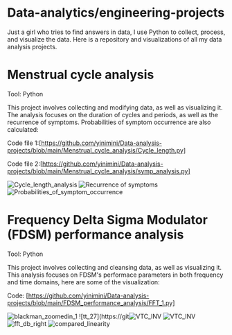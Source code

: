 # Data-analytics/engineering-projects
Just a girl who tries to find answers in data, I use Python to collect, process, and visualize the data. Here is a repository and visualizations of all my data analysis projects.

# Menstrual cycle analysis
Tool: Python

This project involves collecting and modifying data, as well as visualizing it. The analysis focuses on the duration of cycles and periods, as well as the recurrence of symptoms. Probabilities of symptom occurrence are also calculated:

Code file 1:[https://github.com/yinimini/Data-analysis-projects/blob/main/Menstrual_cycle_analysis/Cycle_length.py]

Code file 2:[https://github.com/yinimini/Data-analysis-projects/blob/main/Menstrual_cycle_analysis/symp_analysis.py]

![Cycle_length_analysis](https://github.com/yinimini/Data-analysis-projects/assets/32144515/2a6e4681-1a51-4b51-951a-bb8181fa56b9)
![Recurrence of symptoms](https://github.com/yinimini/Data-analysis-projects/assets/32144515/9079f102-9149-48bb-b96b-a2d92b0fa582)
![Probabilities_of_symptom_occurrence](https://github.com/yinimini/Data-analysis-projects/assets/32144515/2f8d5179-62d0-40fb-b715-b1a454b2750b)

# Frequency Delta Sigma Modulator (FDSM) performance analysis
Tool: Python 

This project involves collecting and cleansing data, as well as visualizing it. This analysis focuses on FDSM's performace parameters in both frequency and time domains, here are some of the visualization:

Code: [https://github.com/yinimini/Data-analysis-projects/blob/main/FDSM_performance_analysis/FFT_1.py]

![blackman_zoomedin_1](https://github.com/yinimini/Data-analysis-projects/assets/32144515/dd2ee323-a03d-4541-849b-a2ca76be7249)
![tt_27](https://git![VTC_INV](https://github.com/yinimini/Data-analysis-projects/assets/32144515/2512215e-cec4-4dc4-b34f-94a26fdc8f6d)
![VTC_INV](https://github.com/yinimini/Data-analysis-projects/assets/32144515/503f5545-40ab-4f82-8c60-04e622527002)
![fft_db_right](https://github.com/yinimini/Data-analysis-projects/assets/32144515/f55befed-3441-4e3c-8c43-b2483786e2ca)
![compared_linearity](https://github.com/yinimini/Data-analysis-projects/assets/32144515/da50c3c8-fdd6-43e5-9f98-d7fcf940a127)

